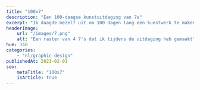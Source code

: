 ```yaml
---
title: "100x7"
description: "Een 100-daagse kunstuitdaging van 7s"
excerpt: "Ik daagde mezelf uit om 100 dagen lang een kunstwerk te maken gebaseerd op het getal 7. Ik heb er uiteindelijk 77 gemaakt."
headerImage:
    url: "/images/7.png"
    alt: "Een raster van 4 7's dat ik tijdens de uitdaging heb gemaakt"
hue: 340
categories:
    - "nl/graphic-design"
publishedAt: 2021-02-01
seo:
    metaTitle: "100x7"
    isArticle: true
---
```


<!-- FIXME: Instagram grid or video's? -->
